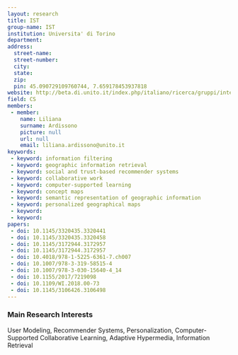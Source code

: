 ```yaml
---
layout: research
title: IST
group-name: IST
institution: Universita' di Torino
department: 
address: 
  street-name: 
  street-number: 
  city: 
  state: 
  zip: 
  pin: 45.090729109760744, 7.659178453937818
website: http://beta.di.unito.it/index.php/italiano/ricerca/gruppi/intelligent-semantic-technologies/presentazione
field: CS
members: 
 - member: 
    name: Liliana
    surname: Ardissono
    picture: null
    url: null
    email: liliana.ardissono@unito.it
keywords: 
 - keyword: information filtering
 - keyword: geographic information retrieval
 - keyword: social and trust-based recommender systems
 - keyword: collaborative work
 - keyword: computer-supported learning
 - keyword: concept maps
 - keyword: semantic representation of geographic information
 - keyword: personalized geographical maps
 - keyword: 
 - keyword: 
papers: 
 - doi: 10.1145/3320435.3320441
 - doi: 10.1145/3320435.3320458
 - doi: 10.1145/3172944.3172957
 - doi: 10.1145/3172944.3172957
 - doi: 10.4018/978-1-5225-6361-7.ch007
 - doi: 10.1007/978-3-319-58515-4
 - doi: 10.1007/978-3-030-15640-4_14
 - doi: 10.1155/2017/7219098
 - doi: 10.1109/WI.2018.00-73
 - doi: 10.1145/3106426.3106498
---
```



### Main Research Interests
User Modeling, Recommender Systems, Personalization, Computer-Supported Collaborative Learning, Adaptive Hypermedia, Information Retrieval